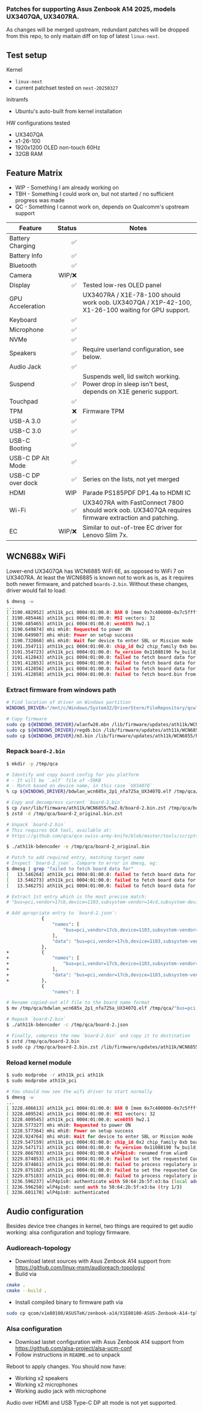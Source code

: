 ### Patches for supporting Asus Zenbook A14 2025, models UX3407QA, UX3407RA.

As changes will be merged upstream, redundant patches will be dropped from this repo, to only maitain diff on top of latest `linux-next`.

## Test setup
Kernel
* `linux-next`
* current patchset tested on `next-20250327`

Initramfs
* Ubuntu's auto-built from kernel installation

HW configurations tested
* UX3407QA
* x1-26-100
* 1920x1200 OLED non-touch 60Hz
* 32GB RAM

## Feature Matrix

* WIP - Something I am already working on
* TBH - Something I could work on, but not started / no sufficient progress was made
* QC  - Something I cannot work on, depends on Qualcomm's upstream support

| Feature                 | Status | Notes                                                                                                        |
| ----------------------- | -----: | ------------------------------------------------------------------------------------------------------------ |
| Battery Charging        |     ✅ |                                                                                                              |
| Battery Info            |     ✅ |                                                                                                              |
| Bluetooth               |     ✅ |                                                                                                              |
| Camera                  | WIP/❌ |                                                                                                              |
| Display                 |     ✅ | Tested low-res OLED panel                                                                                    |
| GPU Acceleration        |        | UX3407RA / X1E-78-100 should work oob. UX3407QA / X1P-42-100, X1-26-100 waiting for GPU support.             |
| Keyboard                |     ✅ |                                                                                                              |
| Microphone              |     ✅ |                                                                                                              |
| NVMe                    |     ✅ |                                                                                                              |
| Speakers                |     ✅ | Require userland configuration, see below.                                                                   |
| Audio Jack              |     ✅ |                                                                                                              |
| Suspend                 |     ✅ | Suspends well, lid switch working. Power drop in sleep isn't best, depends on X1E generic support.           |
| Touchpad                |     ✅ |                                                                                                              |
| TPM                     |     ❌ | Firmware TPM                                                                                                 |
| USB-A 3.0               |     ✅ |                                                                                                              |
| USB-C 3.0               |     ✅ |                                                                                                              |
| USB-C Booting           |     ✅ |                                                                                                              |
| USB-C DP Alt Mode       |     ✅ |                                                                                                              |
| USB-C DP over dock      |     ✅ | Series on the lists, not yet merged                                                                          |
| HDMI                    |    WIP | Parade PS185PDF DP1.4a to HDMI IC                                                                            |
| Wi-Fi                   |     ✅ | UX3407RA with FastConnect 7800 should work oob. UX3407QA requires firmware extraction and patching.          |
| EC                      | WIP/❌ | Similar to out-of-tree EC driver for Lenovo Slim 7x.                                                         |

## WCN688x WiFi

Lower-end UX3407QA has WCN6885 WiFi 6E, as opposed to WiFi 7 on UX3407RA.
At least the WCN6885 is known not to work as is, as it requires both newer firmware, and patched `boards-2.bin`. Without these changes, driver would fail to load:
```bash
$ dmesg -w
...
[ 3190.482952] ath11k_pci 0004:01:00.0: BAR 0 [mem 0x7c400000-0x7c5fffff 64bit]: assigned
[ 3190.485446] ath11k_pci 0004:01:00.0: MSI vectors: 32
[ 3190.485465] ath11k_pci 0004:01:00.0: wcn6855 hw2.1
[ 3190.649874] mhi mhi0: Requested to power ON
[ 3190.649907] mhi mhi0: Power on setup success
[ 3190.732860] mhi mhi0: Wait for device to enter SBL or Mission mode
[ 3191.354711] ath11k_pci 0004:01:00.0: chip_id 0x2 chip_family 0xb board_id 0xff soc_id 0x400c0210
[ 3191.354723] ath11k_pci 0004:01:00.0: fw_version 0x11088190 fw_build_timestamp 2024-10-17 19:57 fw_build_id WLAN.HSP.1.1.c5-00400-QCAHSPSWPL_V1_V2_SILICONZ_WOS-1
[ 3191.412843] ath11k_pci 0004:01:00.0: failed to fetch board data for bus=pci,vendor=17cb,device=1103,subsystem-vendor=14cd,subsystem-device=950a,qmi-chip-id=2,qmi-board-id=255,variant=UX3407Q from ath11k/WCN6855/hw2.1/board-2.bin
[ 3191.412853] ath11k_pci 0004:01:00.0: failed to fetch board data for bus=pci,vendor=17cb,device=1103,subsystem-vendor=14cd,subsystem-device=950a,qmi-chip-id=2,qmi-board-id=255 from ath11k/WCN6855/hw2.1/board-2.bin
[ 3191.412856] ath11k_pci 0004:01:00.0: failed to fetch board data for bus=pci,qmi-chip-id=2 from ath11k/WCN6855/hw2.1/board-2.bin
[ 3191.412858] ath11k_pci 0004:01:00.0: failed to fetch board.bin from WCN6855/hw2.1
```

### Extract firmware from windows path
```bash
# Find location of driver on Windows partition
WINDOWS_DRIVER="/mnt/c/Windows/System32/DriverStore/FileRepository/qcwlanhsp8380.inf_arm64_ecbde8f5eb2c6dd5/"

# Copy firmware
sudo cp ${WINDOWS_DRIVER}/wlanfw20.mbn /lib/firmware/updates/ath11k/WCN6855/hw2.1/amss.bin
sudo cp ${WINDOWS_DRIVER}/regdb.bin /lib/firmware/updates/ath11k/WCN6855/hw2.1/regdb.bin
sudo cp ${WINDOWS_DRIVER}/m3.bin /lib/firmware/updates/ath11k/WCN6855/hw2.1/m3.bin
```

### Repack `board-2.bin`

```bash
$ mkdir -p /tmp/qca

# Identify and copy board config for you platform
# - It will be `.elf` file of ~59KB
# - Match based on device name, in this case `UX3407Q`
% cp ${WINDOWS_DRIVER}/bdwlan_wcn685x_2p1_nfa725a_UX3407Q.elf /tmp/qca/

# Copy and decompress current `board-2.bin`
$ cp /usr/lib/firmware/ath11k/WCN6855/hw2.0/board-2.bin.zst /tmp/qca/board-2_original.bin.zst
$ zstd -d /tmp/qca/board-2_original.bin.zst

# Unpack `board-2.bin`
# This requires QCA tool, available at:
# https://github.com/qca/qca-swiss-army-knife/blob/master/tools/scripts/ath11k/ath11k-bdencoder

$ ./ath11k-bdencoder -e /tmp/qca/board-2_original.bin

# Patch to add required entry, matching target name
# Inspect `board-2.json`. Compare to error in dmesg, eg:
$ dmesg | grep "failed to fetch board data for"
[   13.546264] ath11k_pci 0004:01:00.0: failed to fetch board data for bus=pci,vendor=17cb,device=1103,subsystem-vendor=14cd,subsystem-device=950a,qmi-chip-id=2,qmi-board-id=255,variant=UX3407Q from ath11k/WCN6855/hw2.1/board-2.bin
[   13.546273] ath11k_pci 0004:01:00.0: failed to fetch board data for bus=pci,vendor=17cb,device=1103,subsystem-vendor=14cd,subsystem-device=950a,qmi-chip-id=2,qmi-board-id=255 from ath11k/WCN6855/hw2.1/board-2.bin
[   13.546275] ath11k_pci 0004:01:00.0: failed to fetch board data for bus=pci,qmi-chip-id=2 from ath11k/WCN6855/hw2.1/board-2.bin

# Extract 1st entry which is the most precise match:
# "bus=pci,vendor=17cb,device=1103,subsystem-vendor=14cd,subsystem-device=950a,qmi-chip-id=2,qmi-board-id=255,variant=UX3407Q"

# Add apropriate entry to `board-2.json`:
             {
                 "names": [
                     "bus=pci,vendor=17cb,device=1103,subsystem-vendor=14cd,subsystem-device=9509,qmi-chip-id=2,qmi-board-id=255"
                 ],
                 "data": "bus=pci,vendor=17cb,device=1103,subsystem-vendor=14cd,subsystem-device=9509,qmi-chip-id=2,qmi-board-id=255.bin"
             },
+            {
+                "names": [
+                    "bus=pci,vendor=17cb,device=1103,subsystem-vendor=14cd,subsystem-device=950a,qmi-chip-id=2,qmi-board-id=255,variant=UX3407Q"
+                ],
+                "data": "bus=pci,vendor=17cb,device=1103,subsystem-vendor=14cd,subsystem-device=950a,qmi-chip-id=2,qmi-board-id=255,variant=UX3407Q.bin"
+            },
             {
                 "names": [

# Rename copied-out elf file to the board name format
$ mv /tmp/qca/bdwlan_wcn685x_2p1_nfa725a_UX3407Q.elf /tmp/qca/"bus=pci,vendor=17cb,device=1103,subsystem-vendor=14cd,subsystem-device=950a,qmi-chip-id=2,qmi-board-id=255,variant=UX3407Q.bin"

# Repack `board-2.bin`
$ ./ath11k-bdencoder -c /tmp/qca/board-2.json

# Finally, compress the new `board-2.bin` and copy it to destination
$ zstd /tmp/qca/board-2.bin
$ sudo cp /tmp/qca/board-2.bin.zst /lib/firmware/updates/ath11k/WCN6855/hw2.1/board-2.bin.zst
```

### Reload kernel module
```bash
$ sudo modprobe -r ath11k_pci ath11k
$ sudo modprobe ath11k_pci

# You should now see the wifi driver to start normally
$ dmesg -w
...
[ 3228.406613] ath11k_pci 0004:01:00.0: BAR 0 [mem 0x7c400000-0x7c5fffff 64bit]: assigned
[ 3228.409524] ath11k_pci 0004:01:00.0: MSI vectors: 32
[ 3228.409545] ath11k_pci 0004:01:00.0: wcn6855 hw2.1
[ 3228.577327] mhi mhi0: Requested to power ON
[ 3228.577364] mhi mhi0: Power on setup success
[ 3228.924764] mhi mhi0: Wait for device to enter SBL or Mission mode
[ 3229.547159] ath11k_pci 0004:01:00.0: chip_id 0x2 chip_family 0xb board_id 0xff soc_id 0x400c0210
[ 3229.547171] ath11k_pci 0004:01:00.0: fw_version 0x11088190 fw_build_timestamp 2024-10-17 19:57 fw_build_id WLAN.HSP.1.1.c5-00400-QCAHSPSWPL_V1_V2_SILICONZ_WOS-1
[ 3229.866703] ath11k_pci 0004:01:00.0 wlP4p1s0: renamed from wlan0
[ 3229.874853] ath11k_pci 0004:01:00.0: Failed to set the requested Country regulatory setting
[ 3229.874861] ath11k_pci 0004:01:00.0: failed to process regulatory info -22
[ 3229.875182] ath11k_pci 0004:01:00.0: Failed to set the requested Country regulatory setting
[ 3229.875183] ath11k_pci 0004:01:00.0: failed to process regulatory info -22
[ 3236.596237] wlP4p1s0: authenticate with 50:64:2b:5f:e3:ba (local address=8c:3b:4a:a6:fa:f3)
[ 3236.596250] wlP4p1s0: send auth to 50:64:2b:5f:e3:ba (try 1/3)
[ 3236.601170] wlP4p1s0: authenticated
```

## Audio configuration  

Besides device tree changes in kernel, two things are required to get audio working: alsa configuration and toplogy firmware.

### Audioreach-topology
* Download latest sources with Asus Zenbook A14 support from https://github.com/linux-msm/audioreach-topology/
* Build via
```bash
cmake .
cmake --build .
```
* Install compiled binary to firmware path via
```bash
sudo cp qcom/x1e80100/ASUSTeK/zenbook-a14/X1E80100-ASUS-Zenbook-A14-tplg.bin /lib/firmware/updates/qcom/x1e80100/X1E80100-ASUS-Zenbook-A14-tplg.bin
```

### Alsa configuration
* Download lastet configuration with Asus Zenbook A14 support from https://github.com/alsa-project/alsa-ucm-conf
* Follow instructions in `README.md` to unpack

Reboot to apply changes. You should now have:
* Working x2 speakers
* Working x2 microphones
* Working audio jack with microphone

Audio over HDMI and USB Type-C DP alt mode is not yet supported.

